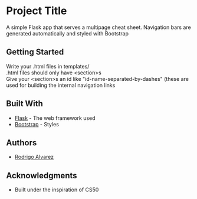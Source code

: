 # Project Title

A simple Flask app that serves a multipage cheat sheet. Navigation bars are generated automatically and styled with Bootstrap

## Getting Started

Write your .html files in templates/<br>
.html files should only have &lt;section&gt;s<br>
Give your &lt;section&gt;s an id like "id-name-separated-by-dashes" (these are used for building the internal navigation links


## Built With

* [Flask](https://flask.palletsprojects.com/en/2.2.x/) - The web framework used
* [Bootstrap](https://getbootstrap.com/docs/5.2/getting-started/introduction/) - Styles

## Authors

* [Rodrigo Alvarez](https://github.com/alvarezrrj)


## Acknowledgments

* Built under the inspiration of CS50
